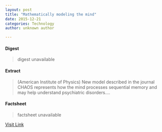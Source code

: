 ```yaml
---
layout: post
title: "Mathematically modeling the mind"
date: 2015-12-21
categories: Technology
author: unknown author

---
```



#### Digest
>digest unavailable

#### Extract
>(American Institute of Physics) New model described in the journal CHAOS represents how the mind processes sequential memory and may help understand psychiatric disorders....

#### Factsheet
>factsheet unavailable

[Visit Link](http://www.eurekalert.org/pub_releases/2015-10/aiop-mmt101615.php)


